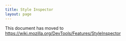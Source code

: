 ```yaml
---
title: Style Inspector
layout: page
---
```


This document has moved to https://wiki.mozilla.org/DevTools/Features/StyleInspector